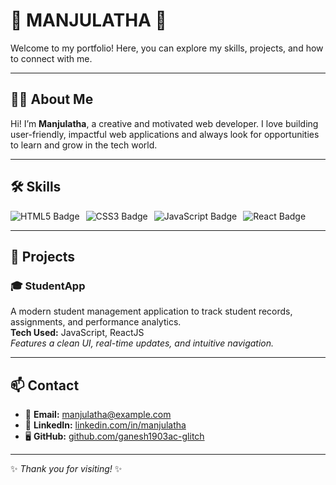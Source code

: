 # 🌟 MANJULATHA 🌟

Welcome to my portfolio! Here, you can explore my skills, projects, and how to connect with me.

---

## 👩‍💻 About Me

Hi! I’m **Manjulatha**, a creative and motivated web developer. I love building user-friendly, impactful web applications and always look for opportunities to learn and grow in the tech world.

---

## 🛠️ Skills

<div style="display: flex; flex-wrap: wrap; gap: 10px;">
  <img src="https://img.shields.io/badge/HTML5-E34F26?style=flat&logo=html5&logoColor=white" alt="HTML5 Badge"/>
  <img src="https://img.shields.io/badge/CSS3-1572B6?style=flat&logo=css3&logoColor=white" alt="CSS3 Badge"/>
  <img src="https://img.shields.io/badge/JavaScript-F7DF1E?style=flat&logo=javascript&logoColor=black" alt="JavaScript Badge"/>
  <img src="https://img.shields.io/badge/React-61DAFB?style=flat&logo=react&logoColor=black" alt="React Badge"/>
</div>

---

## 🚀 Projects

### 🎓 StudentApp
A modern student management application to track student records, assignments, and performance analytics.  
**Tech Used:** JavaScript, ReactJS  
*Features a clean UI, real-time updates, and intuitive navigation.*

---

## 📫 Contact

- 📧 **Email:** manjulatha@example.com  
- 💼 **LinkedIn:** [linkedin.com/in/manjulatha](https://linkedin.com/in/manjulatha)  
- 🖥️ **GitHub:** [github.com/ganesh1903ac-glitch](https://github.com/ganesh1903ac-glitch)

---

✨ _Thank you for visiting!_ ✨
